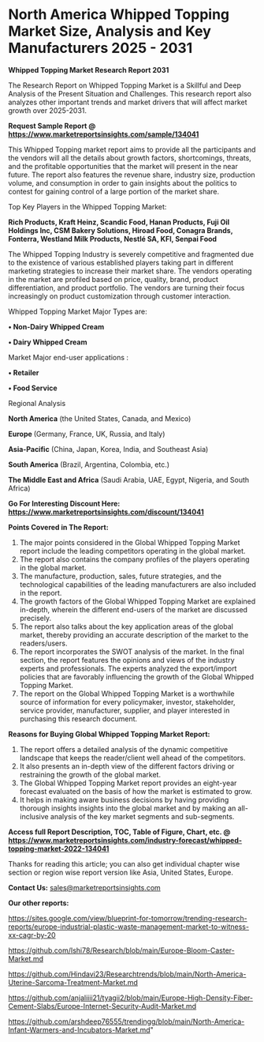 # North America Whipped Topping Market Size, Analysis and Key Manufacturers 2025 - 2031

<strong>Whipped Topping Market Research Report 2031</strong>

The Research Report on Whipped Topping Market is a Skillful and Deep Analysis of the Present Situation and Challenges. This research report also analyzes other important trends and market drivers that will affect market growth over 2025-2031.

<strong>Request Sample Report @ <a href=https://www.marketreportsinsights.com/sample/134041>https://www.marketreportsinsights.com/sample/134041</a></strong>

This Whipped Topping market report aims to provide all the participants and the vendors will all the details about growth factors, shortcomings, threats, and the profitable opportunities that the market will present in the near future. The report also features the revenue share, industry size, production volume, and consumption in order to gain insights about the politics to contest for gaining control of a large portion of the market share.

Top Key Players in the Whipped Topping Market:

<strong>Rich Products, Kraft Heinz, Scandic Food, Hanan Products, Fuji Oil Holdings Inc, CSM Bakery Solutions, Hiroad Food, Conagra Brands, Fonterra, Westland Milk Products, Nestlé SA, KFI, Senpai Food</strong>

The Whipped Topping Industry is severely competitive and fragmented due to the existence of various established players taking part in different marketing strategies to increase their market share. The vendors operating in the market are profiled based on price, quality, brand, product differentiation, and product portfolio. The vendors are turning their focus increasingly on product customization through customer interaction.

Whipped Topping Market Major Types are:

<strong>• Non-Dairy Whipped Cream

• Dairy Whipped Cream</strong>

Market Major end-user applications :

<strong>• Retailer

• Food Service</strong>

Regional Analysis

</u><strong><b>North America</b></strong> (the United States, Canada, and Mexico)

<strong><b>Europe </b></strong>(Germany, France, UK, Russia, and Italy)

<strong><b>Asia-Pacific</b></strong> (China, Japan, Korea, India, and Southeast Asia)

<strong><b>South America</b></strong> (Brazil, Argentina, Colombia, etc.)

<strong><b>The Middle East and Africa</b></strong> (Saudi Arabia, UAE, Egypt, Nigeria, and South Africa)

<strong>Go For Interesting Discount Here: <a href=https://www.marketreportsinsights.com/discount/134041>https://www.marketreportsinsights.com/discount/134041</a></strong>

<strong>Points Covered in The Report:</strong>
<ol>
  <li>The major points considered in the Global Whipped Topping Market report include the leading competitors operating in the global market.</li>
  <li>The report also contains the company profiles of the players operating in the global market.</li>
  <li>The manufacture, production, sales, future strategies, and the technological capabilities of the leading manufacturers are also included in the report.</li>
  <li>The growth factors of the Global Whipped Topping Market are explained in-depth, wherein the different end-users of the market are discussed precisely.</li>
  <li>The report also talks about the key application areas of the global market, thereby providing an accurate description of the market to the readers/users.</li>
  <li>The report incorporates the SWOT analysis of the market. In the final section, the report features the opinions and views of the industry experts and professionals. The experts analyzed the export/import policies that are favorably influencing the growth of the Global Whipped Topping Market.</li>
  <li>The report on the Global Whipped Topping Market is a worthwhile source of information for every policymaker, investor, stakeholder, service provider, manufacturer, supplier, and player interested in purchasing this research document.</li>
</ol>
<strong>Reasons for Buying Global Whipped Topping Market Report:</strong>

<ol>
  <li>The report offers a detailed analysis of the dynamic competitive landscape that keeps the reader/client well ahead of the competitors.</li>
  <li>It also presents an in-depth view of the different factors driving or restraining the growth of the global market.</li>
  <li>The Global Whipped Topping Market report provides an eight-year forecast evaluated on the basis of how the market is estimated to grow.</li>
  <li>It helps in making aware business decisions by having providing thorough insights insights into the global market and by making an all-inclusive analysis of the key market segments and sub-segments.</li>
</ol>
<strong>Access full Report Description, TOC, Table of Figure, Chart, etc. @ <a href=https://www.marketreportsinsights.com/industry-forecast/whipped-topping-market-2022-134041>https://www.marketreportsinsights.com/industry-forecast/whipped-topping-market-2022-134041</a></strong>


Thanks for reading this article; you can also get individual chapter wise section or region wise report version like Asia, United States, Europe.

<strong>Contact Us:</strong>
sales@marketreportsinsights.com

<strong>Our other reports:</strong>

<a href=https://sites.google.com/view/blueprint-for-tomorrow/trending-research-reports/europe-industrial-plastic-waste-management-market-to-witness-xx-cagr-by-20>https://sites.google.com/view/blueprint-for-tomorrow/trending-research-reports/europe-industrial-plastic-waste-management-market-to-witness-xx-cagr-by-20</a>

<a href=https://github.com/Ishi78/Research/blob/main/Europe-Bloom-Caster-Market.md>https://github.com/Ishi78/Research/blob/main/Europe-Bloom-Caster-Market.md</a>

<a href=https://github.com/Hindavi23/Researchtrends/blob/main/North-America-Uterine-Sarcoma-Treatment-Market.md>https://github.com/Hindavi23/Researchtrends/blob/main/North-America-Uterine-Sarcoma-Treatment-Market.md</a>

<a href=https://github.com/anjaliiii21/tyagii2/blob/main/Europe-High-Density-Fiber-Cement-Slabs/Europe-Internet-Security-Audit-Market.md>https://github.com/anjaliiii21/tyagii2/blob/main/Europe-High-Density-Fiber-Cement-Slabs/Europe-Internet-Security-Audit-Market.md</a>

<a href=https://github.com/arshdeep76555/trendingg/blob/main/North-America-Infant-Warmers-and-Incubators-Market.md>https://github.com/arshdeep76555/trendingg/blob/main/North-America-Infant-Warmers-and-Incubators-Market.md</a>"
